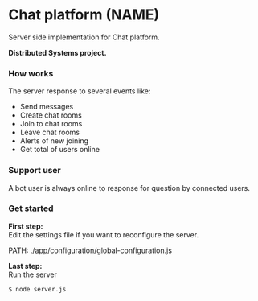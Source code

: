 # Chat platform (NAME)   
Server side implementation for Chat platform.    
  
**Distributed Systems project.**    

### How works  
The server response to several events like:  
* Send messages    
* Create chat rooms    
* Join to chat rooms  
* Leave chat rooms    
* Alerts of new joining    
* Get total of users online    
  
  
### Support user  
A bot user is always online to response for question by connected users.    
  
  ### Get started  
  **First step:**    
Edit the settings file if you want to reconfigure the server.    
  
PATH: ./app/configuration/global-configuration.js    
  
  
**Last step:**    
Run the server    
```  
$ node server.js  
```
  

